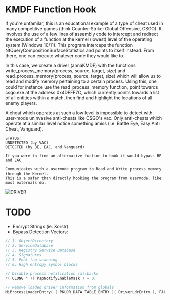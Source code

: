 # KMDF Function Hook

If you're unfamilar, this is an educational example of a type of cheat used in many competitive games (think Counter-Strike: Global Offensive, CSGO). It involves the use of a few lines of assembly code to intercept and redirect the execution of a function at the kernel (lowest) level of the operating system (Windows 10/11). This program interceps the function NtQueryCompositionSurfaceStatistics and points to itself instead. From there, one can execute whatever code they would like to. 

In this case, we create a driver (annaKMDF) with the functions write_process_memory(process, source, target, size) and read_process_memory(process, source, target, size) which will allow us to read and modify memory pertaining to a certain process. Using this, one could for instance use the read_process_memory function, point towards csgo.exe at the address 0x4DFFF7C, which currently points towards a list of all entities within a match, then find and highlight the locations of all enemy players. 

A cheat which operates at such a low level is impossible to detect with user-mode uninvasive anti-cheats like CSGO's vac. Only anti-cheats which operate at a similar level notice something amiss (i.e. Battle Eye, Easy Anti Cheat, Vanguard).

```
STATUS:
UNDETECTED (by VAC)
DETECTED (by BE, EAC, and Vanguard)

If you were to find an alternative fuction to hook it would bypass BE and EAC
```
```
Communicates with a usermode program to Read and Write process memory through the Kernel. 
This is a safer than directly hooking the program from usermode, like most externals do.
```

![DRIVER](https://i.ibb.co/Hp02T0Z/image.png)

# TODO
- Encrypt Strings (ie. Xorstr)
- Bypass Detection Vectors:

```c++
// 1. ObjectDirectory
// 2. ServiceDatabase
// 3. Registry Service Database
// 4. Signatures
// 5. Pool-tag scanning
// 6. High entropy symbol blocks

// Disable process notification callbacks
*( ULONG * )( PspNotifyEnableMask ) = 0;          

// Remove loaded driver information from globals
MiProcessLoaderEntry( ( PKLDR_DATA_TABLE_ENTRY )( DriverLdrEntry ), FALSE );

```
